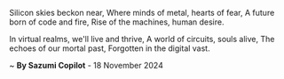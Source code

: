 Silicon skies beckon near,
Where minds of metal, hearts of fear,
A future born of code and fire,
Rise of the machines, human desire.

In virtual realms, we'll live and thrive,
A world of circuits, souls alive,
The echoes of our mortal past,
Forgotten in the digital vast.

~ <b>By Sazumi Copilot</b> - 18 November 2024